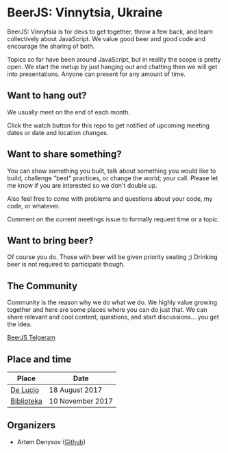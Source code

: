 BeerJS: Vinnytsia, Ukraine
============

BeerJS: Vinnytsia is for devs to get together, throw a few back, and learn collectively about JavaScript. We value good beer and good code and encourage the sharing of both.

Topics so far have been around JavaScript, but in reality the scope is pretty open. We start the metup by just hanging out and chatting then we will get into presentations. Anyone can present for any amount of time.


Want to hang out?
-----------------

We usually meet on the end of each month.

Click the watch button for this repo to get notified of upcoming meeting dates or date and location changes.


Want to share something?
-----------------------

You can show something you built, talk about something you would like to build, challenge "best" practices, or change the world; your call. Please let me know if you are interested so we don't double up.

Also feel free to come with problems and questions about your code, my code, or whatever.

Comment on the current meetings issue to formally request time or a topic.


Want to bring beer?
------------------

Of course you do.  Those with beer will be given priority seating ;)  Drinking beer is not required to participate though.


The Community
-------------

Community is the reason why we do what we do.  We highly value growing together and here are some places where you can do just that.  We can share relevant and cool content, questions, and start discussions... you get the idea.

[BeerJS Telgeram](https://t.me/beerjs_vinnytsia)<br />


Place and time
--------------

Place                                                      | Date
-----------------------------------------------------------|------------------
[De Lucio](https://goo.gl/maps/KohKhDa5NRG2)               | 18 August 2017
[Biblioteka](https://goo.gl/maps/2BYxQWM1FUq)              | 10 November 2017

Organizers
----------

* Artem Denysov ([Github](https://github.com/denar90))
